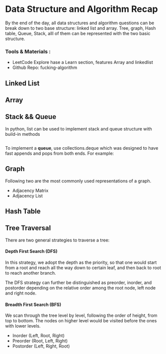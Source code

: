 # Data Structure and Algorithm Recap
By the end of the day, all data structures and algorithm questions can be break down to two base structure:
linked list and array. Tree, graph, Hash table, Queue, Stack, alll of them can be represented with the two basic structure.

### Tools & Materials :
- LeetCode Explore hase a Learn section, features Array and linkedlist
- Github Repo: fucking-algorithm



## Linked List


## Array

## Stack && Queue
In python, list can be used to implement stack and queue structure with build-in methods

```python


```

To implement a **queue**, use collections.deque which was designed to have fast appends and pops from both ends. For example:




## Graph

Following two are the most commonly used representations of a graph.
- Adjacency Matrix
- Adjacency List


## Hash Table


## Tree Traversal

There are two general strategies to traverse a tree:

#### Depth First Search (DFS)

In this strategy, we adopt the depth as the priority, so that one would start from a root and reach all the way down to certain leaf, and then back to root to reach another branch.

The DFS strategy can further be distinguished as preorder, inorder, and postorder depending on the relative order among the root node, left node and right node.

#### Breadth First Search (BFS)

We scan through the tree level by level, following the order of height, from top to bottom. The nodes on higher level would be visited before the ones with lower levels.

- Inorder (Left, Root, Right)
- Preorder (Root, Left, Right)
- Postorder (Left, Right, Root)
